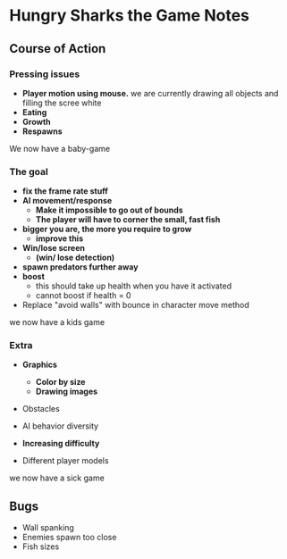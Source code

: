 # Hungry Sharks the Game Notes
  
## Course of Action

### Pressing issues

- **Player motion using mouse.** we are currently drawing all objects and filling the scree white
- **Eating**
- **Growth**
- **Respawns**

We now have a baby-game

### The goal

- **fix the frame rate stuff**
- **AI movement/response**
  - **Make it impossible to go out of bounds**
  - **The player will have to corner the small, fast fish**
- **bigger you are, the more you require to grow**
  - **improve this**
- **Win/lose screen**
  - **(win/ lose detection)**
- **spawn predators further away**
- **boost**
  - this should take up health when you have it activated
  - cannot boost if health = 0
- Replace "avoid walls" with bounce in character move method

we now have a kids game

### Extra

- **Graphics**
  - **Color by size**
  - **Drawing images**

- Obstacles
- AI behavior diversity
- **Increasing difficulty**
- Different player models

we now have a sick game

## Bugs

- Wall spanking
- Enemies spawn too close
- Fish sizes
